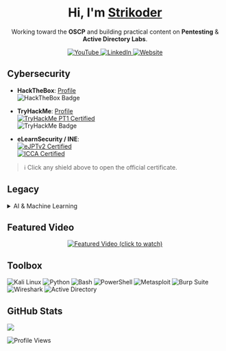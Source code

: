 <h1 align="center">Hi, I'm <a href="https://strikoder.github.io/" target="_blank" rel="noreferrer">Strikoder</a></h1>

<p align="center">
  Working toward the <b>OSCP</b> and building practical content on <b>Pentesting</b> & <b>Active Directory Labs</b>.
</p>

<p align="center">
   <a href="https://www.youtube.com/@strikoder">
    <img alt="YouTube" src="https://img.shields.io/badge/YouTube-@strikoder-ff0000?logo=youtube&logoColor=white&style=for-the-badge">
  </a>
  
   <a href="https://www.linkedin.com/in/strikoder/">
    <img alt="LinkedIn" src="https://img.shields.io/badge/LinkedIn-Profile-0A66C2?logo=linkedin&logoColor=white&style=for-the-badge">
  </a>
  
  <a href="https://strikoder.github.io/">
    <img alt="Website" src="https://img.shields.io/badge/Website-strikoder.github.io-000?logo=github&logoColor=white&style=for-the-badge">
  </a>


## Cybersecurity
- **HackTheBox**: [Profile](https://app.hackthebox.com/users/1872370)  
  <img src="https://www.hackthebox.com/badge/image/1872370" alt="HackTheBox Badge">
  
- **TryHackMe**: [Profile](https://tryhackme.com/p/strikoder)<br>
  [![TryHackMe PT1 Certified](https://img.shields.io/badge/TryHackMe-PT1%20Certified-red)](https://assets.tryhackme.com/certification-certificate/68aa91aaf99ed630e4aa02ab.pdf)<br>
  <img src="https://tryhackme-badges.s3.amazonaws.com/strikoder.png" alt="TryHackMe Badge" />

- **eLearnSecurity / INE**:<br>
  [![eJPTv2 Certified](https://img.shields.io/badge/eLearnSecurity-eJPTv2%20Certified-red)](https://certs.ine.com/c31e8914-4cc2-41f8-ac9a-bde21d4de0c5#acc.OZ2NHpoU)<br>
  [![ICCA Certified](https://img.shields.io/badge/eLearnSecurity-ICCA%20Certified-blue)](https://certs.ine.com/d28cc201-59ac-4a3e-ba26-1664cfb677fe#acc.lS07hHDF)

> ℹ️ Click any shield above to open the official certificate.


## Legacy 
<details>
  <summary>AI & Machine Learning</summary>

  Archived projects before moving fully into cybersecurity:

  - [Legacy Repos](https://github.com/stars/strikoder/lists/legacy)  
  - [Kaggle](https://www.kaggle.com/strikoder)  
  - [Mentorship & Consulting](https://github.com/Strikoder/Mentorship-public)  

</details>


## Featured Video
<p align="center">
  <a href="https://youtu.be/JgHjbwW-RhI?si=4V0o-lQIQNGK3e77">
    <img src="https://img.youtube.com/vi/JgHjbwW-RhI/hqdefault.jpg" alt="Featured Video (click to watch)">
  </a>
</p>

## Toolbox
<p>
  <img alt="Kali Linux" src="https://img.shields.io/badge/Kali_Linux-268BEE?logo=kalilinux&logoColor=white&style=flat-square">
  <img alt="Python" src="https://img.shields.io/badge/Python-3776AB?logo=python&logoColor=white&style=flat-square">
  <img alt="Bash" src="https://img.shields.io/badge/Bash-121011?logo=gnubash&logoColor=white&style=flat-square">
  <img alt="PowerShell" src="https://img.shields.io/badge/PowerShell-5391FE?logo=powershell&logoColor=white&style=flat-square">
  <img alt="Metasploit" src="https://img.shields.io/badge/Metasploit-2596be?logo=metasploit&logoColor=white&style=flat-square">
  <img alt="Burp Suite" src="https://img.shields.io/badge/Burp_Suite-FF6633?logo=burpsuite&logoColor=white&style=flat-square">
  <img alt="Wireshark" src="https://img.shields.io/badge/Wireshark-1679A7?logo=wireshark&logoColor=white&style=flat-square">
  <img alt="Active Directory" src="https://img.shields.io/badge/Active_Directory-0078D4?logo=microsoft&logoColor=white&style=flat-square">
</p>

## GitHub Stats
<p>
  <img src="https://github-readme-stats.vercel.app/api/top-langs/?username=strikoder&layout=compact&count_private=true&theme=blue-green&title_color=00b3ff">
</p>
<p>
  <img src="https://komarev.com/ghpvc/?username=strikoder&color=blueviolet" alt="Profile Views">
</p>

